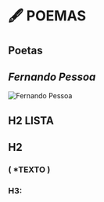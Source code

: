 # 🖋️ POEMAS

  ## Poetas 
  
  ## *Fernando Pessoa*
  
  ![Fernando Pessoa](https://i0.wp.com/serenaucelli.blog/wp-content/uploads/2021/07/fernando-pessoa-1_ncultura.pt_.jpg?resize=256%2C256&ssl=1)
  
## H2 LISTA
## H2
 ### ( *TEXTO )
  ### H3:
